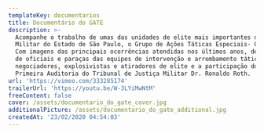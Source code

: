 ```yaml
---
templateKey: documentarios
title: Documentário do GATE
description: >-
  Acompanhe o trabalho de umas das unidades de elite mais importantes da Polícia
  Militar do Estado de São Paulo, o Grupo de Ações Táticas Especiais- O GATE.
  Com imagens das principais ocorrências atendidas nos últimos anos, depoimentos
  de oficiais e paraças das equipes de intervenção e arrombamento tático,
  negociadores, explosivistas e atiradores de elite e a participação do Juiz da
  Primeira Auditoria do Tribunal de Justiça Militar Dr. Ronaldo Roth.
url: 'https://vimeo.com/333285174'
trailerUrl: 'https://youtu.be/W-3LYiMwNtM'
freeContent: false
cover: /assets/documentario_do_gate_cover.jpg
additionalPicture: /assets/documentario_do_gate_additional.jpg
createdAt: '23/02/2020 04:54:03'
---
```


